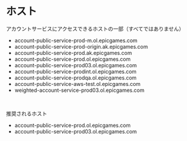 # ホスト

アカウントサービスにアクセスできるホストの一部（すべてではありません）

- account-public-service-prod-m.ol.epicgames.com
- account-public-service-prod-origin.ak.epicgames.com
- account-public-service-prod.ak.epicgames.com
- account-public-service-prod.ol.epicgames.com
- account-public-service-prod03.ol.epicgames.com
- account-public-service-prodint.ol.epicgames.com
- account-public-service-prodqa.ol.epicgames.com
- account-public-service-aws-test.ol.epicgames.com
- weighted-account-service-prod03.ol.epicgames.com

<br/>

推奨されるホスト

- account-public-service-prod.ol.epicgames.com
- account-public-service-prod03.ol.epicgames.com
